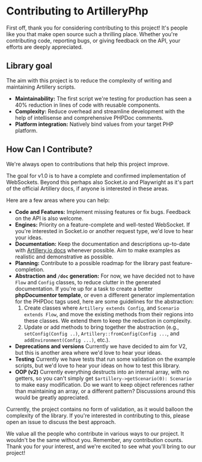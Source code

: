 # Contributing to ArtilleryPhp

First off, thank you for considering contributing to this project! It's people like you that make open source such a thrilling place. Whether you're contributing code, reporting bugs, or giving feedback on the API, your efforts are deeply appreciated.

## Library goal

The aim with this project is to reduce the complexity of writing and maintaining Artillery scripts.

* **Maintainability:** The first script we're testing for production has seen a 40% reduction in lines of code with reusable components.
* **Complexity:** Reduce overhead and streamline development with the help of intellisense and comprehensive PHPDoc comments.
* **Platform integration:** Natively bind values from your target PHP platform.

## How Can I Contribute?

We're always open to contributions that help this project improve. 

The goal for v1.0 is to have a complete and confirmed implementation of WebSockets. Beyond this perhaps also Socket.io and Playwright as it's part of the official Artillery docs, if anyone is interested in these areas.

Here are a few areas where you can help:

* **Code and Features:** Implement missing features or fix bugs. Feedback on the API is also welcome.
* **Engines:** Priority on a feature-complete and well-tested WebSocket. If you're interested in Socket.io or another request type, we'd love to hear your ideas.
* **Documentation:** Keep the documentation and descriptions up-to-date with [Artillery.io docs](https://www.artillery.io/docs) whenever possible. Aim to make examples as realistic and demonstrative as possible.
* **Planning:** Contribute to a possible roadmap for the library past feature-completion.
* **Abstraction and `/doc` generation:** For now, we have decided not to have `Flow` and `Config` classes, to reduce clutter in the generated documentation. If you're up for a task to create a better **phpDocumentor template**, or even a different generator implementation for the PHPDoc tags used, here are some guidelines for the abstraction:
  1. Create classes where `Artillery extends Config`, and `Scenario extends Flow`, and move the existing methods from their regions into these classes. We extend them to keep the reduction in complexity.
  2. Update or add methods to bring together the abstraction (e.g., `setConfig(Config ..)`, `Artillery::fromConfig(Config ...`, and `addEnvironment(Config ...)`, etc.).
* **Deprecations and versions** Currently we have decided to aim for V2, but this is another area where we'd love to hear your ideas.
* **Testing** Currently we have tests that run some validation on the example scripts, but we'd love to hear your ideas on how to test this library.
* **OOP (v2)** Currently everything destructs into an internal array, with no getters, so you can't simply get `$artillery->getScenario(0): Scenario` to make easy modification. Do we want to keep object references rather than maintaining an array, or a different pattern? Discussions around this would be greatly appreciated.

Currently, the project contains no form of validation, as it would balloon the complexity of the library. If you're interested in contributing to this, please open an issue to discuss the best approach.

We value all the people who contribute in various ways to our project. It wouldn't be the same without you.
Remember, any contribution counts. Thank you for your interest, and we're excited to see what you'll bring to our project!
